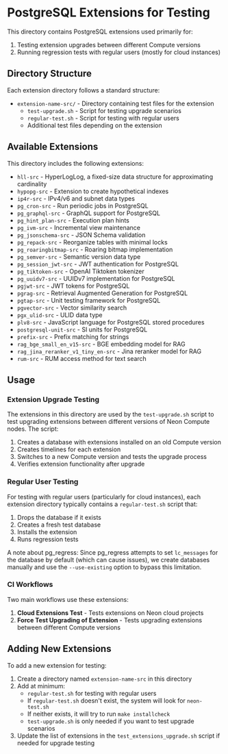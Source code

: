 # PostgreSQL Extensions for Testing

This directory contains PostgreSQL extensions used primarily for:
1. Testing extension upgrades between different Compute versions
2. Running regression tests with regular users (mostly for cloud instances)

## Directory Structure

Each extension directory follows a standard structure:

- `extension-name-src/` - Directory containing test files for the extension
  - `test-upgrade.sh` - Script for testing upgrade scenarios
  - `regular-test.sh` - Script for testing with regular users
  - Additional test files depending on the extension

## Available Extensions

This directory includes the following extensions:

- `hll-src` - HyperLogLog, a fixed-size data structure for approximating cardinality
- `hypopg-src` - Extension to create hypothetical indexes
- `ip4r-src` - IPv4/v6 and subnet data types
- `pg_cron-src` - Run periodic jobs in PostgreSQL
- `pg_graphql-src` - GraphQL support for PostgreSQL
- `pg_hint_plan-src` - Execution plan hints
- `pg_ivm-src` - Incremental view maintenance
- `pg_jsonschema-src` - JSON Schema validation
- `pg_repack-src` - Reorganize tables with minimal locks
- `pg_roaringbitmap-src` - Roaring bitmap implementation
- `pg_semver-src` - Semantic version data type
- `pg_session_jwt-src` - JWT authentication for PostgreSQL
- `pg_tiktoken-src` - OpenAI Tiktoken tokenizer
- `pg_uuidv7-src` - UUIDv7 implementation for PostgreSQL
- `pgjwt-src` - JWT tokens for PostgreSQL
- `pgrag-src` - Retrieval Augmented Generation for PostgreSQL
- `pgtap-src` - Unit testing framework for PostgreSQL
- `pgvector-src` - Vector similarity search
- `pgx_ulid-src` - ULID data type
- `plv8-src` - JavaScript language for PostgreSQL stored procedures
- `postgresql-unit-src` - SI units for PostgreSQL
- `prefix-src` - Prefix matching for strings
- `rag_bge_small_en_v15-src` - BGE embedding model for RAG
- `rag_jina_reranker_v1_tiny_en-src` - Jina reranker model for RAG
- `rum-src` - RUM access method for text search

## Usage

### Extension Upgrade Testing

The extensions in this directory are used by the `test-upgrade.sh` script to test upgrading extensions between different versions of Neon Compute nodes. The script:

1. Creates a database with extensions installed on an old Compute version
2. Creates timelines for each extension
3. Switches to a new Compute version and tests the upgrade process
4. Verifies extension functionality after upgrade

### Regular User Testing

For testing with regular users (particularly for cloud instances), each extension directory typically contains a `regular-test.sh` script that:

1. Drops the database if it exists
2. Creates a fresh test database
3. Installs the extension
4. Runs regression tests

A note about pg_regress: Since pg_regress attempts to set `lc_messages` for the database by default (which can cause issues), we create databases manually and use the `--use-existing` option to bypass this limitation.

### CI Workflows

Two main workflows use these extensions:

1. **Cloud Extensions Test** - Tests extensions on Neon cloud projects
2. **Force Test Upgrading of Extension** - Tests upgrading extensions between different Compute versions

## Adding New Extensions

To add a new extension for testing:

1. Create a directory named `extension-name-src` in this directory
2. Add at minimum:
   - `regular-test.sh` for testing with regular users
   - If `regular-test.sh` doesn't exist, the system will look for `neon-test.sh`
   - If neither exists, it will try to run `make installcheck`
   - `test-upgrade.sh` is only needed if you want to test upgrade scenarios
3. Update the list of extensions in the `test_extensions_upgrade.sh` script if needed for upgrade testing
